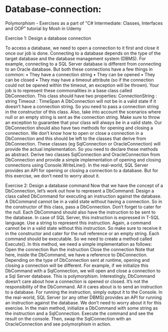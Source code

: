 # Database-connection: 

Polymorphism - Exercises as a part of "C# Intermediate: Classes, Interfaces and OOP" tutorial by Mosh in Udemy

Exercise 1: Design a database connection

To access a database, we need to open a connection to it first and close it once our job is done.
Connecting to a database depends on the type of the target database and the database
management system (DBMS). For example, connecting to a SQL Server database is different
from connecting to an Oracle database. But both these connections have a few things in
common:
• They have a connection string
• They can be opened
• They can be closed
• They may have a timeout attribute (so if the connection could not be opened within the
timeout, an exception will be thrown).
Your job is to represent these commonalities in a base class called DbConnection. This class
should have two properties:
ConnectionString : string
Timeout : TimeSpan
A DbConnection will not be in a valid state if it doesn’t have a connection string. So you need to
pass a connection string in the constructor of this class. Also, take into account the scenarios
where null or an empty string is sent as the connection string. Make sure to throw an exception
to guarantee that your class will always be in a valid state.
Our DbConnection should also have two methods for opening and closing a connection. We
don’t know how to open or close a connection in a DbConnection and this should be left to the
classes that derive from DbConnection. These classes (eg SqlConnection or OracleConnection)
will provide the actual implementation. So you need to declare these methods as abstract.
Derive two classes SqlConnection and OracleConnection from DbConnection and provide a
simple implementation of opening and closing connections using Console.WriteLine(). In the
real-world, SQL Server provides an API for opening or closing a connection to a database. But
for this exercise, we don’t need to worry about it. 


Exercise 2: Design a database command
Now that we have the concept of a DbConnection, let’s work out how to represent a
DbCommand.
Design a class called DbCommand for executing an instruction against the database. A
DbCommand cannot be in a valid state without having a connection. So in the constructor of
this class, pass a DbConnection. Don’t forget to cater for the null.
Each DbCommand should also have the instruction to be sent to the database. In case of SQL
Server, this instruction is expressed in T-SQL language. Use a string to represent this instruction.
Again, a command cannot be in a valid state without this instruction. So make sure to receive it
in the constructor and cater for the null reference or an empty string.
Each command should be executable. So we need to create a method called Execute(). In this
method, we need a simple implementation as follows:
Open the connection
Run the instruction
Close the connection
Note that here, inside the DbCommand, we have a reference to DbConnection. Depending on
the type of DbConnection sent at runtime, opening and closing a connection will be different.
For example, if we initialize this DbCommand with a SqlConnection, we will open and close a
connection to a Sql Server database. This is polymorphism. Interestingly, DbCommand doesn’t
care about how a connection is opened or closed. It’s not the responsibility of the DbCommand.
All it cares about is to send an instruction to a database.
For running the instruction, simply output it to the Console. In the real-world, SQL Server (or any
other DBMS) provides an API for running an instruction against the database. We don’t need to
worry about it for this exercise.
In the main method, initialize a DbCommand with some string as the instruction and a
SqlConnection. Execute the command and see the result on the console.
Then, swap the SqlConnection with an OracleConnection and see polymorphism in action.
